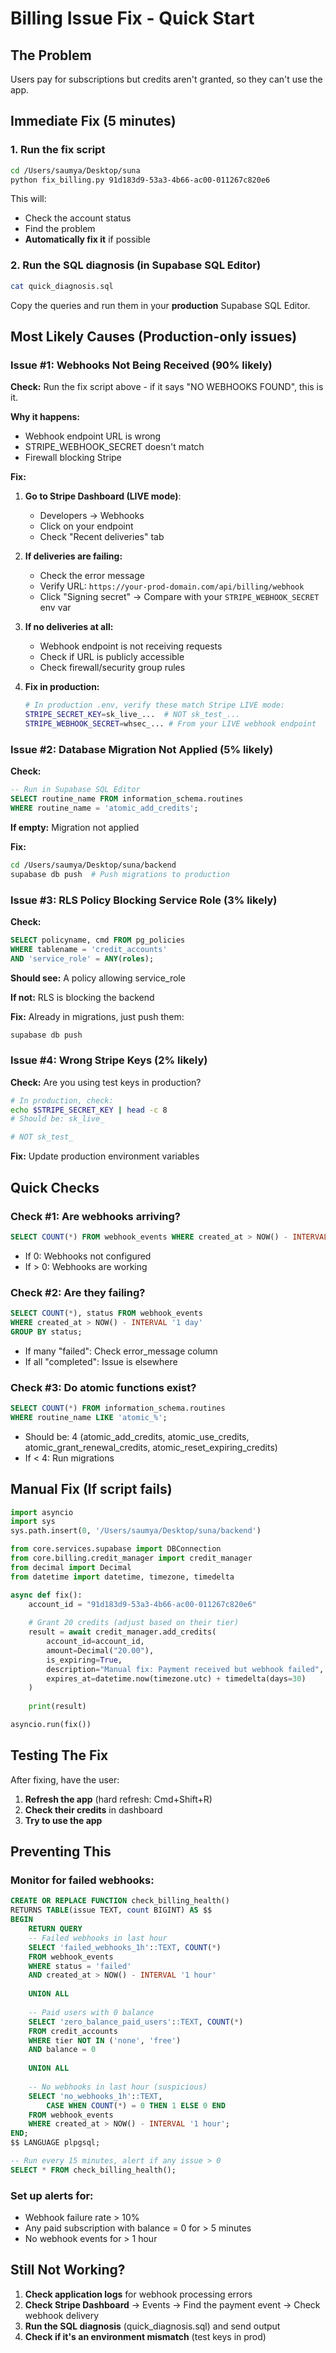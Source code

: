 # Billing Issue Fix - Quick Start

## The Problem
Users pay for subscriptions but credits aren't granted, so they can't use the app.

## Immediate Fix (5 minutes)

### 1. Run the fix script
```bash
cd /Users/saumya/Desktop/suna
python fix_billing.py 91d183d9-53a3-4b66-ac00-011267c820e6
```

This will:
- Check the account status
- Find the problem
- **Automatically fix it** if possible

### 2. Run the SQL diagnosis (in Supabase SQL Editor)
```bash
cat quick_diagnosis.sql
```

Copy the queries and run them in your **production** Supabase SQL Editor.

## Most Likely Causes (Production-only issues)

### Issue #1: Webhooks Not Being Received (90% likely)

**Check:** Run the fix script above - if it says "NO WEBHOOKS FOUND", this is it.

**Why it happens:**
- Webhook endpoint URL is wrong
- STRIPE_WEBHOOK_SECRET doesn't match
- Firewall blocking Stripe

**Fix:**

1. **Go to Stripe Dashboard (LIVE mode)**:
   - Developers → Webhooks
   - Click on your endpoint
   - Check "Recent deliveries" tab

2. **If deliveries are failing:**
   - Check the error message
   - Verify URL: `https://your-prod-domain.com/api/billing/webhook`
   - Click "Signing secret" → Compare with your `STRIPE_WEBHOOK_SECRET` env var

3. **If no deliveries at all:**
   - Webhook endpoint is not receiving requests
   - Check if URL is publicly accessible
   - Check firewall/security group rules

4. **Fix in production:**
   ```bash
   # In production .env, verify these match Stripe LIVE mode:
   STRIPE_SECRET_KEY=sk_live_...  # NOT sk_test_...
   STRIPE_WEBHOOK_SECRET=whsec_... # From your LIVE webhook endpoint
   ```

### Issue #2: Database Migration Not Applied (5% likely)

**Check:**
```sql
-- Run in Supabase SQL Editor
SELECT routine_name FROM information_schema.routines 
WHERE routine_name = 'atomic_add_credits';
```

**If empty:** Migration not applied

**Fix:**
```bash
cd /Users/saumya/Desktop/suna/backend
supabase db push  # Push migrations to production
```

### Issue #3: RLS Policy Blocking Service Role (3% likely)

**Check:**
```sql
SELECT policyname, cmd FROM pg_policies 
WHERE tablename = 'credit_accounts' 
AND 'service_role' = ANY(roles);
```

**Should see:** A policy allowing service_role

**If not:** RLS is blocking the backend

**Fix:** Already in migrations, just push them:
```bash
supabase db push
```

### Issue #4: Wrong Stripe Keys (2% likely)

**Check:** Are you using test keys in production?

```bash
# In production, check:
echo $STRIPE_SECRET_KEY | head -c 8
# Should be: sk_live_

# NOT sk_test_
```

**Fix:** Update production environment variables

## Quick Checks

### Check #1: Are webhooks arriving?
```sql
SELECT COUNT(*) FROM webhook_events WHERE created_at > NOW() - INTERVAL '1 day';
```
- If 0: Webhooks not configured
- If > 0: Webhooks are working

### Check #2: Are they failing?
```sql
SELECT COUNT(*), status FROM webhook_events 
WHERE created_at > NOW() - INTERVAL '1 day'
GROUP BY status;
```
- If many "failed": Check error_message column
- If all "completed": Issue is elsewhere

### Check #3: Do atomic functions exist?
```sql
SELECT COUNT(*) FROM information_schema.routines 
WHERE routine_name LIKE 'atomic_%';
```
- Should be: 4 (atomic_add_credits, atomic_use_credits, atomic_grant_renewal_credits, atomic_reset_expiring_credits)
- If < 4: Run migrations

## Manual Fix (If script fails)

```python
import asyncio
import sys
sys.path.insert(0, '/Users/saumya/Desktop/suna/backend')

from core.services.supabase import DBConnection
from core.billing.credit_manager import credit_manager
from decimal import Decimal
from datetime import datetime, timezone, timedelta

async def fix():
    account_id = "91d183d9-53a3-4b66-ac00-011267c820e6"
    
    # Grant 20 credits (adjust based on their tier)
    result = await credit_manager.add_credits(
        account_id=account_id,
        amount=Decimal("20.00"),
        is_expiring=True,
        description="Manual fix: Payment received but webhook failed",
        expires_at=datetime.now(timezone.utc) + timedelta(days=30)
    )
    
    print(result)

asyncio.run(fix())
```

## Testing The Fix

After fixing, have the user:
1. **Refresh the app** (hard refresh: Cmd+Shift+R)
2. **Check their credits** in dashboard
3. **Try to use the app**

## Preventing This

### Monitor for failed webhooks:
```sql
CREATE OR REPLACE FUNCTION check_billing_health()
RETURNS TABLE(issue TEXT, count BIGINT) AS $$
BEGIN
    RETURN QUERY
    -- Failed webhooks in last hour
    SELECT 'failed_webhooks_1h'::TEXT, COUNT(*)
    FROM webhook_events 
    WHERE status = 'failed' 
    AND created_at > NOW() - INTERVAL '1 hour'
    
    UNION ALL
    
    -- Paid users with 0 balance
    SELECT 'zero_balance_paid_users'::TEXT, COUNT(*)
    FROM credit_accounts
    WHERE tier NOT IN ('none', 'free')
    AND balance = 0
    
    UNION ALL
    
    -- No webhooks in last hour (suspicious)
    SELECT 'no_webhooks_1h'::TEXT, 
        CASE WHEN COUNT(*) = 0 THEN 1 ELSE 0 END
    FROM webhook_events
    WHERE created_at > NOW() - INTERVAL '1 hour';
END;
$$ LANGUAGE plpgsql;

-- Run every 15 minutes, alert if any issue > 0
SELECT * FROM check_billing_health();
```

### Set up alerts for:
- Webhook failure rate > 10%
- Any paid subscription with balance = 0 for > 5 minutes
- No webhook events for > 1 hour

## Still Not Working?

1. **Check application logs** for webhook processing errors
2. **Check Stripe Dashboard** → Events → Find the payment event → Check webhook delivery
3. **Run the SQL diagnosis** (quick_diagnosis.sql) and send output
4. **Check if it's an environment mismatch** (test keys in prod)

